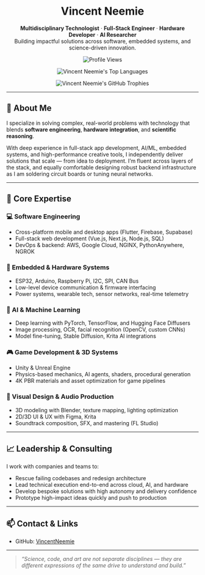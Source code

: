 <h1 align="center">Vincent Neemie</h1>

<p align="center">
<strong>Multidisciplinary Technologist</strong> · <strong>Full-Stack Engineer</strong> · <strong>Hardware Developer</strong> · <strong>AI Researcher</strong><br>
Building impactful solutions across software, embedded systems, and science-driven innovation.
</p>

<p align="center">
  <img src="https://komarev.com/ghpvc/?username=VincentNeemie&style=flat-square&color=blue" alt="Profile Views"/>
</p>
<p align="center">
  <img src="https://github-readme-stats.vercel.app/api/top-langs/?username=VincentNeemie&layout=compact&theme=radical" alt="Vincent Neemie's Top Languages" />
</p>

<p align="center">
  <img src="https://github-profile-trophy.vercel.app/?username=VincentNeemie&theme=radical&column=7&margin-w=15&margin-h=15" alt="Vincent Neemie's GitHub Trophies" />
</p>

---

## 🧠 About Me

I specialize in solving complex, real-world problems with technology that blends **software engineering**, **hardware integration**, and **scientific reasoning**.

With deep experience in full-stack app development, AI/ML, embedded systems, and high-performance creative tools, I independently deliver solutions that scale — from idea to deployment. I’m fluent across layers of the stack, and equally comfortable designing robust backend infrastructure as I am soldering circuit boards or tuning neural networks.

---

## 🔧 Core Expertise

### 💻 Software Engineering
- Cross-platform mobile and desktop apps (Flutter, Firebase, Supabase)
- Full-stack web development (Vue.js, Next.js, Node.js, SQL)
- DevOps & backend: AWS, Google Cloud, NGINX, PythonAnywhere, NGROK

### 🤖 Embedded & Hardware Systems
- ESP32, Arduino, Raspberry Pi, I2C, SPI, CAN Bus
- Low-level device communication & firmware interfacing
- Power systems, wearable tech, sensor networks, real-time telemetry

### 🧬 AI & Machine Learning
- Deep learning with PyTorch, TensorFlow, and Hugging Face Diffusers
- Image processing, OCR, facial recognition (OpenCV, custom CNNs)
- Model fine-tuning, Stable Diffusion, Krita AI integrations

### 🎮 Game Development & 3D Systems
- Unity & Unreal Engine
- Physics-based mechanics, AI agents, shaders, procedural generation
- 4K PBR materials and asset optimization for game pipelines

### 🎨 Visual Design & Audio Production
- 3D modeling with Blender, texture mapping, lighting optimization
- 2D/3D UI & UX with Figma, Krita
- Soundtrack composition, SFX, and mastering (FL Studio)

---

## 📈 Leadership & Consulting

I work with companies and teams to:
- Rescue failing codebases and redesign architecture
- Lead technical execution end-to-end across cloud, AI, and hardware
- Develop bespoke solutions with high autonomy and delivery confidence
- Prototype high-impact ideas quickly and push to production

---

## 📫 Contact & Links

- GitHub: [VincentNeemie](https://github.com/VincentNeemie)


---

> *“Science, code, and art are not separate disciplines — they are different expressions of the same drive to understand and build.”*


